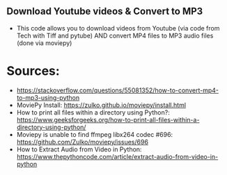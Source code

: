 ## Download Youtube videos & Convert to MP3
- This code allows you to download videos from Youtube (via code from Tech with Tiff and pytube) AND convert MP4 files to MP3 audio files (done via moviepy)

# Sources:
- https://stackoverflow.com/questions/55081352/how-to-convert-mp4-to-mp3-using-python
- MoviePy Install: https://zulko.github.io/moviepy/install.html
- How to print all files within a directory using Python?: https://www.geeksforgeeks.org/how-to-print-all-files-within-a-directory-using-python/
- Moviepy is unable to find ffmpeg libx264 codec #696: https://github.com/Zulko/moviepy/issues/696
- How to Extract Audio from Video in Python: https://www.thepythoncode.com/article/extract-audio-from-video-in-python
